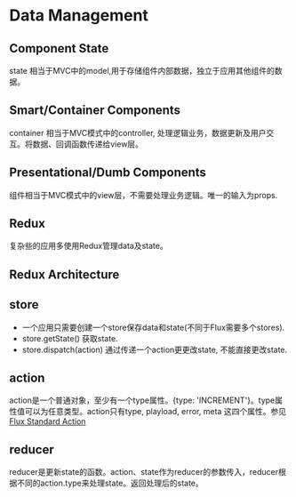 # Data Management 

## Component State

state 相当于MVC中的model,用于存储组件内部数据，独立于应用其他组件的数据。

## Smart/Container Components

container 相当于MVC模式中的controller, 处理逻辑业务，数据更新及用户交互。将数据、回调函数传递给view层。

## Presentational/Dumb Components

组件相当于MVC模式中的view层，不需要处理业务逻辑。唯一的输入为props.

## Redux

复杂些的应用多使用Redux管理data及state。

## Redux Architecture

## store

* 一个应用只需要创建一个store保存data和state(不同于Flux需要多个stores).
* store.getState() 获取state.
* store.dispatch(action) 通过传递一个action更更改state, 不能直接更改state.

## action 

action是一个普通对象，至少有一个type属性。{type: 'INCREMENT'}。type属性值可以为任意类型。action只有type, playload, error, meta 这四个属性。参见 [Flux Standard Action](https://github.com/acdlite/flux-standard-action)

## reducer

reducer是更新state的函数。action、state作为reducer的参数传入，reducer根据不同的action.type来处理state。返回处理后的state。













